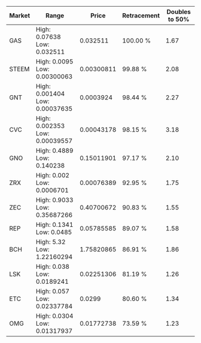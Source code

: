 | Market | Range | Price| Retracement | Doubles to 50% |
| --- | --- | --- | --- | --- |
| GAS | High: 0.07638<br />Low: 0.032511 | 0.032511 | 100.00 % | 1.67 |
| STEEM | High: 0.0095<br />Low: 0.00300063 | 0.00300811 | 99.88 % | 2.08 |
| GNT | High: 0.001404<br />Low: 0.00037635 | 0.0003924 | 98.44 % | 2.27 |
| CVC | High: 0.002353<br />Low: 0.00039557 | 0.00043178 | 98.15 % | 3.18 |
| GNO | High: 0.4889<br />Low: 0.140238 | 0.15011901 | 97.17 % | 2.10 |
| ZRX | High: 0.002<br />Low: 0.0006701 | 0.00076389 | 92.95 % | 1.75 |
| ZEC | High: 0.9033<br />Low: 0.35687266 | 0.40700672 | 90.83 % | 1.55 |
| REP | High: 0.1341<br />Low: 0.0485 | 0.05785585 | 89.07 % | 1.58 |
| BCH | High: 5.32<br />Low: 1.22160294 | 1.75820865 | 86.91 % | 1.86 |
| LSK | High: 0.038<br />Low: 0.0189241 | 0.02251306 | 81.19 % | 1.26 |
| ETC | High: 0.057<br />Low: 0.02337784 | 0.0299 | 80.60 % | 1.34 |
| OMG | High: 0.0304<br />Low: 0.01317937 | 0.01772738 | 73.59 % | 1.23 |
